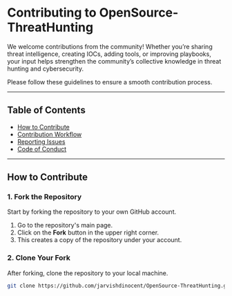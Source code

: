# Contributing to OpenSource-ThreatHunting

We welcome contributions from the community! Whether you’re sharing threat intelligence, creating IOCs, adding tools, or improving playbooks, your input helps strengthen the community’s collective knowledge in threat hunting and cybersecurity.

Please follow these guidelines to ensure a smooth contribution process.

---

## Table of Contents

- [How to Contribute](#how-to-contribute)
- [Contribution Workflow](#contribution-workflow)
- [Reporting Issues](#reporting-issues)
- [Code of Conduct](#code-of-conduct)

---

## How to Contribute

### 1. Fork the Repository

Start by forking the repository to your own GitHub account.

1. Go to the repository's main page.
2. Click on the **Fork** button in the upper right corner.
3. This creates a copy of the repository under your account.

### 2. Clone Your Fork

After forking, clone the repository to your local machine.

```bash
git clone https://github.com/jarvishdinocent/OpenSource-ThreatHunting.git
